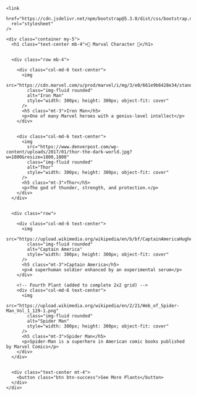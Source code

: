 <!DOCTYPE html>
<html lang="en">
  <head>
    <meta charset="UTF-8" />
    <title>Marval</title>
  
    <link
      href="https://cdn.jsdelivr.net/npm/bootstrap@5.3.0/dist/css/bootstrap.min.css"
      rel="stylesheet"
    />
  </head>
  <body>
   
    <div class="container my-5">
      <h1 class="text-center mb-4">🌱 Marval Character 🌱</h1>

      
      <div class="row mb-4">
  
        <div class="col-md-6 text-center">
          <img
            src="https://cdn.marvel.com/u/prod/marvel/i/mg/3/e0/661e9b6428e34/standard_incredible.jpg"
            class="img-fluid rounded"
            alt="Iron Man"
            style="width: 300px; height: 300px; object-fit: cover"
          />
          <h5 class="mt-3">Iron Man</h5>
          <p>One of many Marvel heroes with a genius-level intellect</p>
        </div>

     
        <div class="col-md-6 text-center">
          <img
            src="https://www.denverpost.com/wp-content/uploads/2017/01/thor-the-dark-world.jpg?w=1800&resize=1800,1800"
            class="img-fluid rounded"
            alt="Thor"
            style="width: 300px; height: 300px; object-fit: cover"
          />
          <h5 class="mt-3">Thor</h5>
          <p>The god of thunder, strength, and protection.</p>
        </div>
      </div>

      
      <div class="row">
       
        <div class="col-md-6 text-center">
          <img
            src="https://upload.wikimedia.org/wikipedia/en/b/bf/CaptainAmericaHughes.jpg"
            class="img-fluid rounded"
            alt="Captain America"
            style="width: 300px; height: 300px; object-fit: cover"
          />
          <h5 class="mt-3">Captain America</h5>
          <p>A superhuman soldier enhanced by an experimental serum</p>
        </div>

        <!-- Fourth Plant (added to complete 2x2 grid) -->
        <div class="col-md-6 text-center">
          <img
            src="https://upload.wikimedia.org/wikipedia/en/2/21/Web_of_Spider-Man_Vol_1_129-1.png"
            class="img-fluid rounded"
            alt="Spider Man"
            style="width: 300px; height: 300px; object-fit: cover"
          />
          <h5 class="mt-3">Spider Man</h5>
          <p>Spider-Man is a superhero in American comic books published by Marvel Comics</p>
        </div>
      </div>

    
      <div class="text-center mt-4">
        <button class="btn btn-success">See More Plants</button>
      </div>
    </div>
  </body>
</html>

